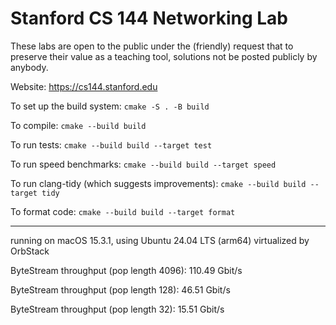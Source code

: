 Stanford CS 144 Networking Lab
==============================

These labs are open to the public under the (friendly) request that to
preserve their value as a teaching tool, solutions not be posted
publicly by anybody.

Website: https://cs144.stanford.edu

To set up the build system: `cmake -S . -B build`

To compile: `cmake --build build`

To run tests: `cmake --build build --target test`

To run speed benchmarks: `cmake --build build --target speed`

To run clang-tidy (which suggests improvements): `cmake --build build --target tidy`

To format code: `cmake --build build --target format`

-----------------------------------------------------

running on macOS 15.3.1, using Ubuntu 24.04 LTS (arm64) virtualized by OrbStack

ByteStream throughput (pop length 4096): 110.49 Gbit/s

ByteStream throughput (pop length 128):  46.51 Gbit/s

ByteStream throughput (pop length 32):   15.51 Gbit/s
